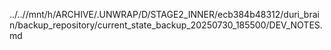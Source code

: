 ../..//mnt/h/ARCHIVE/.UNWRAP/D/STAGE2_INNER/ecb384b48312/duri_brain/backup_repository/current_state_backup_20250730_185500/DEV_NOTES.md